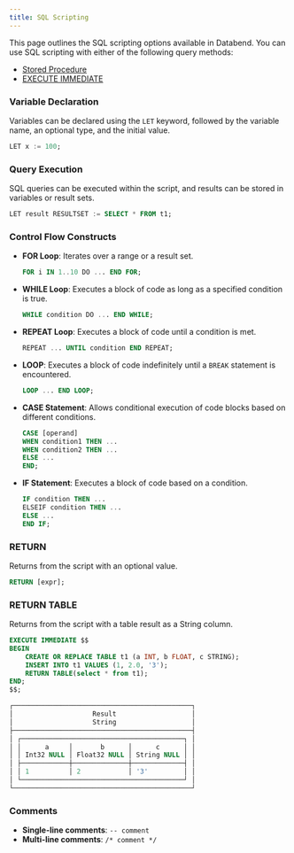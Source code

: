 ```yaml
---
title: SQL Scripting
---
```


This page outlines the SQL scripting options available in Databend. You can use SQL scripting with either of the following query methods:

- [Stored Procedure](/guides/query/stored-procedure)
- [EXECUTE IMMEDIATE](/sql/sql-commands/administration-cmds/execute-immediate)

### Variable Declaration

Variables can be declared using the `LET` keyword, followed by the variable name, an optional type, and the initial value.

```sql title='Examples:'
LET x := 100;
```

### Query Execution

SQL queries can be executed within the script, and results can be stored in variables or result sets.

```sql title='Examples:'
LET result RESULTSET := SELECT * FROM t1;
```

### Control Flow Constructs

- **FOR Loop**: Iterates over a range or a result set.

    ```sql title='Examples:'
    FOR i IN 1..10 DO ... END FOR;
    ```

- **WHILE Loop**: Executes a block of code as long as a specified condition is true.

    ```sql title='Examples:'
    WHILE condition DO ... END WHILE;
    ```

- **REPEAT Loop**: Executes a block of code until a condition is met.

    ```sql title='Examples:'
    REPEAT ... UNTIL condition END REPEAT;
    ```

- **LOOP**: Executes a block of code indefinitely until a `BREAK` statement is encountered.

    ```sql title='Examples:'
    LOOP ... END LOOP;
    ```

- **CASE Statement**: Allows conditional execution of code blocks based on different conditions.

    ```sql title='Examples:'
    CASE [operand]
    WHEN condition1 THEN ...
    WHEN condition2 THEN ...
    ELSE ...
    END;
    ```

- **IF Statement**: Executes a block of code based on a condition.

    ```sql title='Examples:'
    IF condition THEN ...
    ELSEIF condition THEN ...
    ELSE ...
    END IF;
    ```

### RETURN

Returns from the script with an optional value.

```sql title='Examples:'
RETURN [expr];
```

### RETURN TABLE

Returns from the script with a table result as a String column.

```sql title='Examples:'
EXECUTE IMMEDIATE $$
BEGIN
    CREATE OR REPLACE TABLE t1 (a INT, b FLOAT, c STRING);
    INSERT INTO t1 VALUES (1, 2.0, '3');
    RETURN TABLE(select * from t1);
END;
$$;

┌─────────────────────────────────────────────┐
│                    Result                   │
│                    String                   │
├─────────────────────────────────────────────┤
│ ┌─────────────────────────────────────────┐ │
│ │      a     │       b      │      c      │ │
│ │ Int32 NULL │ Float32 NULL │ String NULL │ │
│ ├────────────┼──────────────┼─────────────┤ │
│ │ 1          │ 2            │ '3'         │ │
│ └─────────────────────────────────────────┘ │
└─────────────────────────────────────────────┘
```

### Comments

- **Single-line comments**: `-- comment`
- **Multi-line comments**: `/* comment */`